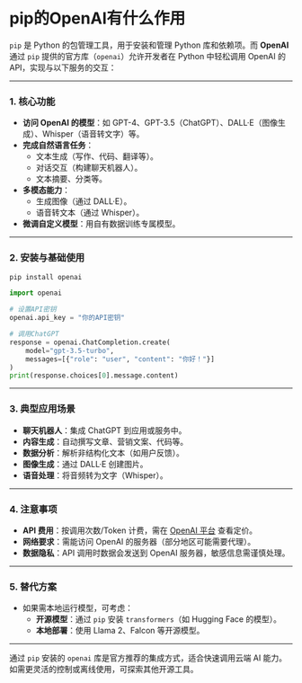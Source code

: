 # pip的OpenAI有什么作用

`pip` 是 Python 的包管理工具，用于安装和管理 Python 库和依赖项。而 **OpenAI** 通过 `pip` 提供的官方库（`openai`）允许开发者在 Python 中轻松调用 OpenAI 的 API，实现与以下服务的交互：

---

### 1. **核心功能**
   - **访问 OpenAI 的模型**：如 GPT-4、GPT-3.5（ChatGPT）、DALL·E（图像生成）、Whisper（语音转文字）等。
   - **完成自然语言任务**：
     - 文本生成（写作、代码、翻译等）。
     - 对话交互（构建聊天机器人）。
     - 文本摘要、分类等。
   - **多模态能力**：
     - 生成图像（通过 DALL·E）。
     - 语音转文本（通过 Whisper）。
   - **微调自定义模型**：用自有数据训练专属模型。

---

### 2. **安装与基础使用**
   ```bash
   pip install openai
   ```
   ```python
   import openai

   # 设置API密钥
   openai.api_key = "你的API密钥"

   # 调用ChatGPT
   response = openai.ChatCompletion.create(
       model="gpt-3.5-turbo",
       messages=[{"role": "user", "content": "你好！"}]
   )
   print(response.choices[0].message.content)
   ```

---

### 3. **典型应用场景**
   - **聊天机器人**：集成 ChatGPT 到应用或服务中。
   - **内容生成**：自动撰写文章、营销文案、代码等。
   - **数据分析**：解析非结构化文本（如用户反馈）。
   - **图像生成**：通过 DALL·E 创建图片。
   - **语音处理**：将音频转为文字（Whisper）。

---

### 4. **注意事项**
   - **API 费用**：按调用次数/Token 计费，需在 [OpenAI 平台](https://platform.openai.com/) 查看定价。
   - **网络要求**：需能访问 OpenAI 的服务器（部分地区可能需要代理）。
   - **数据隐私**：API 调用时数据会发送到 OpenAI 服务器，敏感信息需谨慎处理。

---

### 5. **替代方案**
   - 如果需本地运行模型，可考虑：
     - **开源模型**：通过 `pip` 安装 `transformers`（如 Hugging Face 的模型）。
     - **本地部署**：使用 Llama 2、Falcon 等开源模型。

---

通过 `pip` 安装的 `openai` 库是官方推荐的集成方式，适合快速调用云端 AI 能力。如需更灵活的控制或离线使用，可探索其他开源工具。